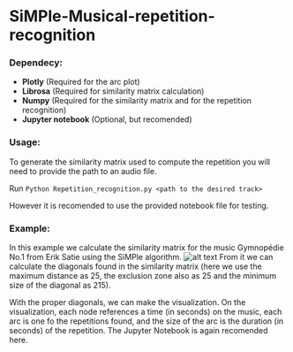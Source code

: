# SiMPle-Musical-repetition-recognition

### Dependecy:
 - **Plotly** (Required for the arc plot)
 - **Librosa** (Required for similarity matrix calculation)
 - **Numpy** (Required for the similarity matrix and for the repetition recognition)
 - **Jupyter notebook** (Optional, but recomended)

### Usage:
To generate the similarity matrix used to compute the repetition you will need to provide the path to an audio file.

Run ```Python Repetition_recognition.py <path to the desired track>```

However it is recomended to use the provided notebook file for testing.

### Example: 
In this example we calculate the similarity matrix for the music Gymnopédie No.1 from Erik Satie using the SiMPle algorithm.
![alt text](https://github.com/heckmartin/SiMPle-Musical-repetition-recognition/blob/master/Examples/Sim_matrixes/gymnop%C3%A9die_sim.png?raw=true)
From it we can calculate the diagonals found in the similarity matrix (here we use the maximum distance as 25, the exclusion zone also as 25 and the minimum size of the diagonal as 215).

With the proper diagonals, we can make the visualization. On the visualization, each node references a time (in seconds) on the music, each arc is one fo the repetitions found, and the size of the arc is the duration (in seconds) of the repetition. The Jupyter Notebook is again recomended here. 
